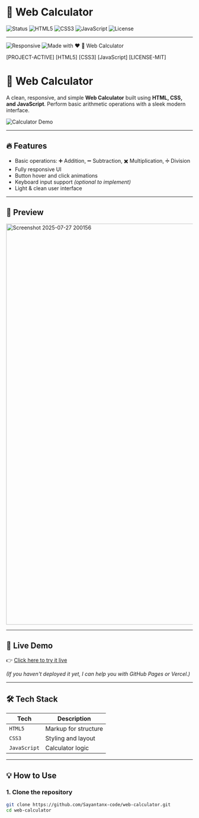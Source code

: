 # 🧮 Web Calculator

![Status](https://img.shields.io/badge/Project-Active-brightgreen?style=for-the-badge&logo=github)
![HTML5](https://img.shields.io/badge/HTML5-E34F26?style=for-the-badge&logo=html5&logoColor=white)
![CSS3](https://img.shields.io/badge/CSS3-1572B6?style=for-the-badge&logo=css3&logoColor=white)
![JavaScript](https://img.shields.io/badge/JavaScript-F7DF1E?style=for-the-badge&logo=javascript&logoColor=black)
![License](https://img.shields.io/badge/License-MIT-blue?style=for-the-badge)

---
![Responsive](https://img.shields.io/badge/Responsive-Design-orange?style=for-the-badge&logo=responsive&logoColor=white)
![Made with ❤️](https://img.shields.io/badge/Made%20with-%E2%9D%A4-red?style=for-the-badge)
🧮 Web Calculator

[PROJECT-ACTIVE] [HTML5] [CSS3] [JavaScript] [LICENSE-MIT]
# 🧮 Web Calculator

A clean, responsive, and simple **Web Calculator** built using **HTML, CSS, and JavaScript**. Perform basic arithmetic operations with a sleek modern interface.

![Calculator Demo](https://github.com/Sayantanx-code/web-calculator/assets/demo-image.gif)

---

## 🔥 Features

- Basic operations: ➕ Addition, ➖ Subtraction, ✖️ Multiplication, ➗ Division
- Fully responsive UI
- Button hover and click animations
- Keyboard input support *(optional to implement)*
- Light & clean user interface

---

## 📸 Preview
<img width="1920" height="1080" alt="Screenshot 2025-07-27 200156" src="https://github.com/user-attachments/assets/70445b39-6081-41eb-af0a-1bd74ec50596" />


---

## 🚀 Live Demo

👉 [Click here to try it live](https://sayantanx-code.github.io/web-calculator/)

*(If you haven't deployed it yet, I can help you with GitHub Pages or Vercel.)*

---

## 🛠️ Tech Stack

| Tech         | Description          |
|--------------|----------------------|
| `HTML5`      | Markup for structure |
| `CSS3`       | Styling and layout   |
| `JavaScript` | Calculator logic     |

---

## 💡 How to Use

### 1. Clone the repository
```bash
git clone https://github.com/Sayantanx-code/web-calculator.git
cd web-calculator
